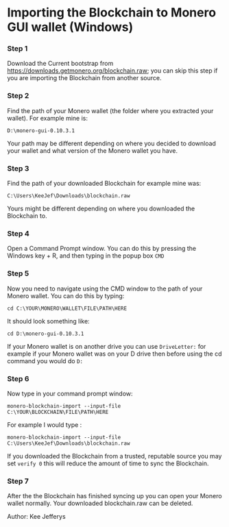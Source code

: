 # Importing the Blockchain to Monero GUI wallet (Windows)

### Step 1

Download the Current bootstrap from https://downloads.getmonero.org/blockchain.raw; you can skip this step if you are importing the Blockchain from another source.

### Step 2

Find the path of your Monero wallet (the folder where you extracted your wallet). For example mine is:

`D:\monero-gui-0.10.3.1`

Your path may be different depending on where you decided to download your wallet and what version of the Monero wallet you have.

### Step 3

Find the path of your downloaded Blockchain for example mine was: 

`C:\Users\KeeJef\Downloads\blockchain.raw`

Yours might be different depending on where you downloaded the Blockchain to.

### Step 4

Open a Command Prompt window. You can do this by pressing the Windows key + R, and then typing in the popup box `CMD`

### Step 5

Now you need to navigate using the CMD window to the path of your Monero wallet. You can do this by typing:

`cd C:\YOUR\MONERO\WALLET\FILE\PATH\HERE` 

It should look something like:

`cd D:\monero-gui-0.10.3.1`

If your Monero wallet is on another drive you can use `DriveLetter:` for example if your Monero wallet was on your D drive then before using the cd command you would do `D:`

### Step 6

Now type in your command prompt window:

`monero-blockchain-import --input-file C:\YOUR\BLOCKCHAIN\FILE\PATH\HERE`

For example I would type :

`monero-blockchain-import --input-file C:\Users\KeeJef\Downloads\blockchain.raw`

If you downloaded the Blockchain from a trusted, reputable source you may set `verify 0` this will reduce the amount of time to sync the Blockchain.  

### Step 7

After the the Blockchain has finished syncing up you can open your Monero wallet normally. Your downloaded blockchain.raw can be deleted. 


Author: Kee Jefferys
